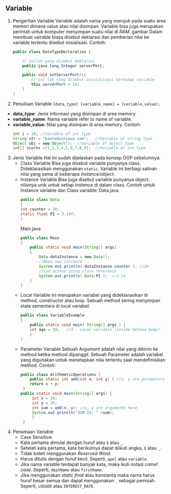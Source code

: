 ﻿Variable
----------
1.  Pengertian Variable
Variable adalah nama yang merujuk pada suatu area memori dimana value atau nilai disimpan. Variable bisa juga merupakan perintah untuk komputer menyimpan suatu nilai di *RAM*.
gambar
Dalam membuat vairable biasa disebut deklarasi dan pemberian nilai ke variable tertentu disebut inisialisasi.
Contoh:
	```java
	public class DataTypeDeclaration {

	    // inilah yang disebut deklarasi
	    public java.lang.Integer serverPort;

	    public void setServerPort(){
	        // ini lah yang disebut inisialisasi terhadap variable
	        this.serverPort = 10;
	    }
	}
	```
2. Penulisan Variable
`[data_type] [variable_name] = [variable_value];`
-   **data_type**: Jenis informasi yang disimpan di area memory.
-   **variable_name**: Nama variable refer to name of variable.
-   **variable_value**: Nilai yang disimpan di area memory.
Contoh:
	```java
	int i = 10;	//Variable of int type
	String str = "howtodoinjava.com";	//Variable of string type
	Object obj = new Object();	//Variable of object type
	int[] scores =[1,2,3,4,5,6,7,8,9];	//Variable of int type
	```
3. Jenis Variable
Hal ini sudah dijelaskan pada konsep OOP sebelumnya.
	- Class Variable
Bisa juga disebut variable punyanya class. Dideklarasikan menggunakan `static`. Variable ini berbagi salinan nilai yang sama di beberapa *instance/object*.
	- Instance Variable
Bisa juga disebut variable punyanya object. nilainya unik untuk setiap *instance* di dalam class.
Contoh untuk Instance variable dan Class variable:
		Data.java
		```java
		public class Data
		{
		int counter = 20;
		static float PI = 3.14f;
		}
		```
		Main.java
		```java
		public class Main
		{
			public static void main(String[] args)
			{
				Data dataInstance = new Data();
				//Need new instance
				System.out.println( dataInstance.counter );	//20
				//Can access using class reference
				System.out.println( Data.PI );	//3.14
			}
		}
		```
	- Local Variable
Ini merupakan variabel yang dideklarasikan di method, constructor atau loop. Sebuah method sering menyimpan state sementara di local variabel.
		```java
		public class VariableExample
		{
			public static void main( String[] args ) {
			int age = 30;	//3 - Local variable (inside method body)`
			}
		}
		```
	- Parameter Variable
Sebuah Argument adalah nilai yang dikirim ke method ketika method dipanggil. Sebuah Parameter adalah variabel yang digunakan untuk menetapkan nilai tertentu saat mendefinisikan method. Contoh:
		```java
		public class ArithmeticOperations {
	        public static int add(int x, int y) { //x, y are parameters here
			return x + y;
         }
	    public static void main(String[] args) {
             int x = 10;
             int y = 20;
             int sum = add(x, y); //x, y are arguments here
             System.out.println("SUM IS: " +sum);
	         }
	     }
		```
4. Penamaan Variable
	- Case Sensitive.
	- Kata pertama dimulai dengan huruf atau `$` atau `_`.
	- Setelah kata pertama, kata berikutnya dapat diikuti angka, `$` atau `_`.
	- Tidak boleh menggunakan *Reserved Word*.
	- Harus ditulis dengan huruf kecil. Seperti, `apel` atau `variable`.
	- Jika nama variable terdapat banyak kata, maka ikuti notasi *camel case*. Seperti, `deptName` atau `firstName`.
	- Jika menggunakan *static final* atau konstanta maka nama harus huruf besar semua dan dapat menggunakan `_` sebagai pemisah. Seperti, `LOGGER` atau `INTEREST_RATE`.
